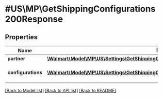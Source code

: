 # #US\MP\GetShippingConfigurations200Response

## Properties

Name | Type | Description | Notes
------------ | ------------- | ------------- | -------------
**partner** | [**\Walmart\Model\MP\US\Settings\GetShippingConfigurations200ResponsePartner**](GetShippingConfigurations200ResponsePartner.md) |  | [optional]
**configurations** | [**\Walmart\Model\MP\US\Settings\GetShippingConfigurations200ResponseConfigurationsInner[]**](GetShippingConfigurations200ResponseConfigurationsInner.md) | List of seller configurations like Lag Time | [optional]


[[Back to Model list]](../) [[Back to API list]](../../Api/US/MP) [[Back to README]](../../README.md)
